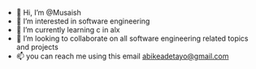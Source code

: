 - 👋 Hi, I’m @Musaish
- 👀 I’m interested in software engineering
- 🌱 I’m currently learning c in alx
- 💞️ I’m looking to collaborate on all software engineering related topics and projects
- 📫 you can reach me using this email abikeadetayo@gmail.com

<!---
Musaish/Musaish is a ✨ special ✨ repository because its `README.md` (this file) appears on your GitHub profile.
You can click the Preview link to take a look at your changes.
--->
